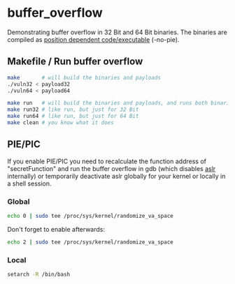 # buffer_overflow

Demonstrating buffer overflow in 32 Bit and 64 Bit binaries. The binaries are compiled as [position dependent code/executable](https://en.wikipedia.org/wiki/Position-independent_code) (-no-pie).

## Makefile / Run buffer overflow
```bash
make       # will build the binaries and payloads
./vuln32 < payload32
./vuln64 < payload64

make run   # will build the binaries and payloads, and runs both binaries with the payload as input
make run32 # like run, but just for 32 Bit
make run64 # like run, but just for 64 Bit
make clean # you know what it does
```

## PIE/PIC

If you enable PIE/PIC you need to recalculate the function address of "secretFunction" and run the buffer overflow in gdb (which disables [aslr](https://en.wikipedia.org/wiki/Address_space_layout_randomization) internally) or temporarily deactivate aslr globally for your kernel or locally in a shell session.

### Global
```bash
echo 0 | sudo tee /proc/sys/kernel/randomize_va_space
```
Don't forget to enable afterwards:
```bash
echo 2 | sudo tee /proc/sys/kernel/randomize_va_space
```

### Local
```bash
setarch -R /bin/bash
```
